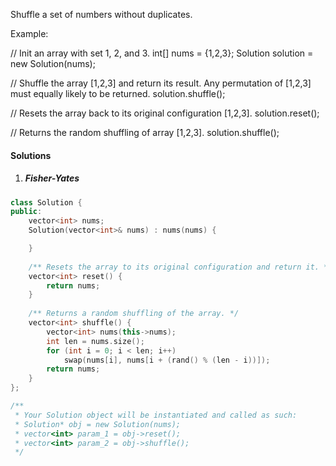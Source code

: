 Shuffle a set of numbers without duplicates.

Example:

// Init an array with set 1, 2, and 3.
int[] nums = {1,2,3};
Solution solution = new Solution(nums);

// Shuffle the array [1,2,3] and return its result. Any permutation of [1,2,3] must equally likely to be returned.
solution.shuffle();

// Resets the array back to its original configuration [1,2,3].
solution.reset();

// Returns the random shuffling of array [1,2,3].
solution.shuffle();


#### Solutions

1. ##### Fisher-Yates

```cpp
class Solution {
public:
    vector<int> nums;
    Solution(vector<int>& nums) : nums(nums) {

    }
    
    /** Resets the array to its original configuration and return it. */
    vector<int> reset() {
        return nums;
    }
    
    /** Returns a random shuffling of the array. */
    vector<int> shuffle() {
        vector<int> nums(this->nums);
        int len = nums.size();
        for (int i = 0; i < len; i++)
            swap(nums[i], nums[i + (rand() % (len - i))]);
        return nums;
    }
};

/**
 * Your Solution object will be instantiated and called as such:
 * Solution* obj = new Solution(nums);
 * vector<int> param_1 = obj->reset();
 * vector<int> param_2 = obj->shuffle();
 */
```